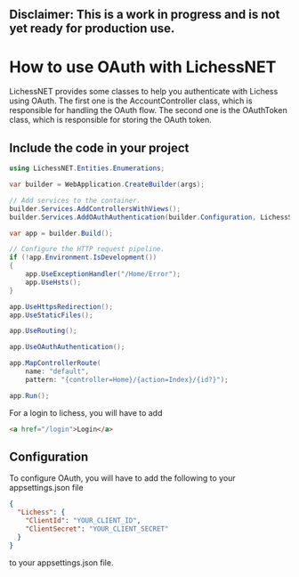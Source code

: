 ﻿## Disclaimer: This is a work in progress and is not yet ready for production use.

# How to use OAuth with LichessNET

LichessNET provides some classes to help you authenticate with Lichess using OAuth.
The first one is the AccountController class, which is responsible for handling the OAuth flow.
The second one is the OAuthToken class, which is responsible for storing the OAuth token.

## Include the code in your project

```csharp
using LichessNET.Entities.Enumerations;

var builder = WebApplication.CreateBuilder(args);

// Add services to the container.
builder.Services.AddControllersWithViews();
builder.Services.AddOAuthAuthentication(builder.Configuration, LichessScope.EmailRead);

var app = builder.Build();

// Configure the HTTP request pipeline.
if (!app.Environment.IsDevelopment())
{
    app.UseExceptionHandler("/Home/Error");
    app.UseHsts();
}

app.UseHttpsRedirection();
app.UseStaticFiles();

app.UseRouting();

app.UseOAuthAuthentication();

app.MapControllerRoute(
    name: "default",
    pattern: "{controller=Home}/{action=Index}/{id?}");

app.Run();
```

For a login to lichess, you will have to add

```html
<a href="/login">Login</a>
```

## Configuration

To configure OAuth, you will have to add the following to your appsettings.json file

```json
{
  "Lichess": {
    "ClientId": "YOUR_CLIENT_ID",
    "ClientSecret": "YOUR_CLIENT_SECRET"
  }
}
```

to your appsettings.json file.
